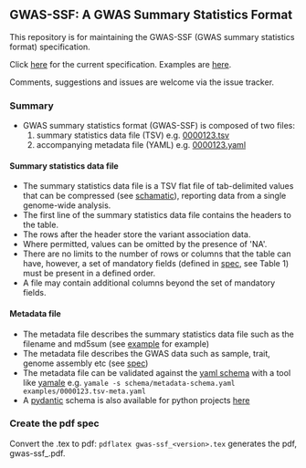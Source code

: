 ## GWAS-SSF: A GWAS Summary Statistics Format

This repository is for maintaining the GWAS-SSF (GWAS summary statistics format) specification. 

Click [here](gwas-ssf_v0.1-draft.pdf) for the current specification. 
Examples are [here](examples).

Comments, suggestions and issues are welcome via the issue tracker.


### Summary

* GWAS summary statistics format (GWAS-SSF) is composed of two files:
  1. summary statistics data file (TSV) e.g. [0000123.tsv](examples/0000123.tsv)
  2. accompanying metadata file (YAML) e.g. [0000123.yaml](examples/0000123.yaml)

#### Summary statistics data file
* The summary statistics data file is a TSV flat file of tab-delimited values that can be compressed (see [schamatic](images/schematic.png)), reporting data from a single genome-wide analysis. 
* The first line of the summary statistics data file contains the headers to the table. 
* The rows after the header store the variant association data. 
* Where permitted, values can be omitted by the presence of 'NA'. 
* There are no limits to the number of rows or columns that the table can have, however, a set of mandatory fields (defined in [spec](gwas-ssf_v0.1-draft.pdf), see Table 1) must be present in a defined order. 
* A file may contain additional columns beyond the set of mandatory fields. 

#### Metadata file
* The metadata file describes the summary statistics data file such as the filename and md5sum (see [example](examples/0000123.yaml) for example)
* The metadata file describes the GWAS data such as sample, trait, genome assembly etc (see [spec](gwas-ssf_v0.1-draft.pdf))
* The metadata file can be validated against the [yaml schema](schema/metadata-schema.yaml) with a tool like [yamale](https://github.com/23andMe/Yamale) e.g. `yamale -s schema/metadata-schema.yaml examples/0000123.tsv-meta.yaml`
* A [pydantic](https://docs.pydantic.dev/) schema is also available for python projects [here](schema/metadata.py)

### Create the pdf spec
Convert the .tex to pdf:
`pdflatex gwas-ssf_<version>.tex` generates the pdf, gwas-ssf_<version>.pdf.
